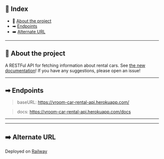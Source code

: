 ## 📖 Index
 - 📑 [About the project](#about-the-project)
 - ➡ [Endpoints](#endpoints)
 - ➡️ [Alternate URL](#alternate)

___

## 📑 About the project <a name="about-the-project"></a>

A RESTFul API for fetching information about rental cars. See [the new documentation](https://vroom-car-rental-api.herokuapp.com/docs)!
If you have any suggestions, please open an issue!
___

## ➡ Endpoints <a name="endpoints"></a>

> baseURL: https://vroom-car-rental-api.herokuapp.com/

> docs: https://vroom-car-rental-api.herokuapp.com/docs
---
___

## ➡️ Alternate URL <a name="alternate"></a>

Deployed on [Railway](https://vroom.up.railway.app/docs)

